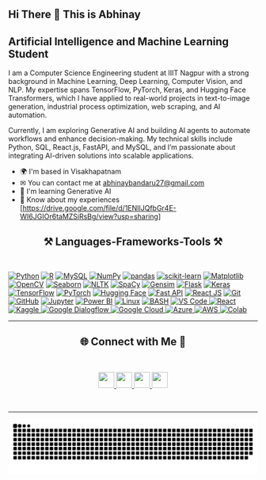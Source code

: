 ## Hi There 👋 This is Abhinay

Artificial Intelligence and Machine Learning Student
----------------------------------------------------

I am a Computer Science Engineering student at IIIT Nagpur with a strong background in Machine Learning, Deep Learning, Computer Vision, and NLP. My expertise spans TensorFlow, PyTorch, Keras, and Hugging Face Transformers, which I have applied to real-world projects in text-to-image generation, industrial process optimization, web scraping, and AI automation.

Currently, I am exploring Generative AI and building AI agents to automate workflows and enhance decision-making. My technical skills include Python, SQL, React.js, FastAPI, and MySQL, and I’m passionate about integrating AI-driven solutions into scalable applications.

* 🌍  I'm based in Visakhapatnam
* ✉  You can contact me at [abhinaybandaru27@gmail.com](mailto:abhinaybandaru27@gmail.com)
* 🧠  I'm learning Generative AI
* 📄 Know about my experiences [https://drive.google.com/file/d/1ENIlJQfbGr4E-WI6JGIOr6taMZSiRsBg/view?usp=sharing]

<h2 align="center">⚒ Languages-Frameworks-Tools ⚒</h2>
<br/>

<p align="left">
  <a href="https://www.python.org/" target="_blank" rel="noreferrer"><img src="https://raw.githubusercontent.com/danielcranney/readme-generator/main/public/icons/skills/python-colored.svg" width="36" height="36" alt="Python" /></a>
  <a href="https://www.r-project.org/" target="_blank" rel="noreferrer"><img src="https://img.icons8.com/?size=100&id=ddMdoLrkgZkC&format=png&color=000000"  width="36" height="36" alt="R" /></a>
  <a href="https://www.mysql.com/" target="_blank" rel="noreferrer"><img src="https://raw.githubusercontent.com/danielcranney/readme-generator/main/public/icons/skills/mysql-colored.svg" width="36" height="36" alt="MySQL" /></a>
  <a href="https://numpy.org/" target="_blank" rel="noreferrer"><img src="https://img.icons8.com/?size=100&id=aR9CXyMagKIS&format=png&color=000000" width="36" height="36" alt="NumPy" /></a>
  <a href="https://pandas.pydata.org/" target="_blank" rel="noreferrer"><img src="https://img.icons8.com/?size=100&id=xSkewUSqtErH&format=png&color=000000" width="36" height="36" alt="pandas" /></a>
  <a href="https://scikit-learn.org/" target="_blank" rel="noreferrer"><img src="https://cdn.jsdelivr.net/gh/devicons/devicon@latest/icons/scikitlearn/scikitlearn-original.svg" width="38" height="38" alt="scikit-learn" /></a>
  <a href="https://matplotlib.org/" target="_blank" rel="noreferrer"><img src="https://cdn.jsdelivr.net/gh/devicons/devicon@latest/icons/matplotlib/matplotlib-original-wordmark.svg" width="41" height="41" alt="Matplotlib" /></a>
  <a href="https://opencv.org/" target="_blank" rel="noreferrer"><img src="https://cdn.jsdelivr.net/gh/devicons/devicon@latest/icons/opencv/opencv-original.svg" width="38" height="38" alt="OpenCV" /></a>
  <a href="https://seaborn.pydata.org/" target="_blank" rel="noreferrer"><img src="https://cdn.worldvectorlogo.com/logos/seaborn-1.svg" width="38" height="38" alt="Seaborn" /></a>
  <a href="https://nltk.org/" target="_blank" rel="noreferrer"><img src="https://aitoolexplainer.com/wp-content/uploads/2023/03/NLTK.png.png" width="40" height="38" alt="NLTK" /></a>
  <a href="https://spacy.io/" target="_blank" rel="noreferrer"><img src="https://upload.wikimedia.org/wikipedia/commons/thumb/8/88/SpaCy_logo.svg/2560px-SpaCy_logo.svg.png" width="40" height="38" alt="SpaCy" /></a>
  <a href="https://gensim.models" target="_blank" rel="noreferrer"><img src="https://numfocus.org/wp-content/uploads/2018/01/gensim-circle.png" width="38" height="38" alt="Gensim" /></a>
  <a href="https://flask.palletsprojects.com/en/2.0.x/" target="_blank" rel="noreferrer"><img src="https://img.icons8.com/?size=100&id=ewGOClUtmFX4&format=png&color=000000" width="41" height="41" alt="Flask" /></a>
  <a href="https://keras.io/" target="_blank" rel="noreferrer"><img src="https://cdn.jsdelivr.net/gh/devicons/devicon@latest/icons/keras/keras-original.svg" width="36" height="36" alt="Keras" /></a>
  <a href="https://www.tensorflow.org/" target="_blank" rel="noreferrer"><img src="https://raw.githubusercontent.com/danielcranney/readme-generator/main/public/icons/skills/tensorflow-colored.svg" width="36" height="36" alt="TensorFlow" /></a>
  <a href="https://pytorch.org/" target="_blank" rel="noreferrer"><img src="https://raw.githubusercontent.com/danielcranney/readme-generator/main/public/icons/skills/pytorch-colored.svg" width="36" height="36" alt="PyTorch" /></a>
  <a href="https://huggingface.co/" target="_blank" rel="noreferrer"><img src="https://img.icons8.com/?size=100&id=sop9ROXku5bb&format=png&color=000000" width="36" height="36" alt="Hugging Face" /></a>
  <a href="https://fastapi.tiangolo.com/" target="_blank" rel="noreferrer"><img src="https://raw.githubusercontent.com/danielcranney/readme-generator/main/public/icons/skills/fastapi-colored.svg" width="36" height="36" alt="Fast API" /></a>
  <a href="https://reactjs.org/" target="_blank" rel="noreferrer"><img src="https://raw.githubusercontent.com/danielcranney/readme-generator/main/public/icons/skills/react-colored.svg" width="36" height="36" alt="React JS" /></a>
  <a href="https://git-scm.com/" target="_blank" rel="noreferrer"><img src="https://raw.githubusercontent.com/danielcranney/readme-generator/main/public/icons/skills/git-colored.svg" width="36" height="36" alt="Git" /></a>
  <a href="https://github.com/" target="_blank" rel="noreferrer"><img src="https://img.icons8.com/?size=100&id=52539&format=png&color=000000" width="39" height="39" alt="GitHub" /></a>
  <a href="https://jupyter.org/" target="_blank" rel="noreferrer"><img src="https://cdn.jsdelivr.net/gh/devicons/devicon@latest/icons/jupyter/jupyter-original-wordmark.svg" width="36" height="36" alt="Jupyter" /></a>
  <a href="https://powerbi.microsoft.com/" target="_blank" rel="noreferrer"><img src="https://img.icons8.com/?size=100&id=Ny0t2MYrJ70p&format=png&color=000000" width="38" height="38" alt="Power BI" /></a>
  <a href="https://www.linux.org/" target="_blank" rel="noreferrer"><img src="https://raw.githubusercontent.com/danielcranney/readme-generator/main/public/icons/skills/linux-colored.svg" width="36" height="36" alt="Linux" /></a>
  <a href="https://www.gnu.org/software/bash/" target="_blank" rel="noreferrer"><img src="https://img.icons8.com/?size=100&id=50ZQHdJTmPqw&format=png&color=000000" width="40" height="40" alt="BASH" /></a>
    <!-- VS Code -->
<a href="https://code.visualstudio.com/" target="_blank" rel="noreferrer">
  <img src="https://cdn.jsdelivr.net/gh/devicons/devicon@latest/icons/vscode/vscode-original.svg" width="38" height="38" alt="VS Code" />
</a>

<!-- React JS -->
<a href="https://react.dev/" target="_blank" rel="noreferrer">
  <img src="https://cdn.jsdelivr.net/gh/devicons/devicon@latest/icons/react/react-original.svg" width="38" height="38" alt="React" />
</a>

<!-- Kaggle -->
<a href="https://www.kaggle.com/" target="_blank" rel="noreferrer">
  <img src="https://cdn.jsdelivr.net/gh/devicons/devicon@latest/icons/kaggle/kaggle-original.svg" width="38" height="38" alt="Kaggle" />
</a>

<!-- Google Dialogflow -->
<a href="https://dialogflow.cloud.google.com/" target="_blank" rel="noreferrer">
  <img src="https://encrypted-tbn0.gstatic.com/images?q=tbn:ANd9GcQPW93u4inH4uezzIkrf_IwOEAxBV4vw6wm_A&s" width="36" height="36" alt="Google Dialogflow" />
</a>
<!-- Google Cloud -->
<a href="https://cloud.google.com/" target="_blank" rel="noreferrer">
  <img src="https://cdn.jsdelivr.net/gh/devicons/devicon@latest/icons/googlecloud/googlecloud-original.svg" width="38" height="38" alt="Google Cloud" />
</a>

<!-- Azure -->
<a href="https://azure.microsoft.com/" target="_blank" rel="noreferrer">
  <img src="https://cdn.jsdelivr.net/gh/devicons/devicon@latest/icons/azure/azure-original.svg" width="38" height="38" alt="Azure" />
</a>

<!-- AWS -->
<a href="https://aws.amazon.com/" target="_blank" rel="noreferrer">
  <img src="https://cdn.jsdelivr.net/gh/devicons/devicon@latest/icons/amazonwebservices/amazonwebservices-original-wordmark.svg" width="38" height="38" alt="AWS" />
</a>

<!-- Colab -->
<a href="https://colab.research.google.com/" target="_blank" rel="noreferrer">
  <img src="https://i.namu.wiki/i/zKS7LsOc2A4ZZR64XnAm8S88HbszoXQPH_T7CY3KFwfwJtemXQwc4Nu3tx5GavmyG-wmgcKs_PfqYbY8xg3iow.webp" width="41" height="39" alt="Colab" />
</a>

</p>

<hr/>

<h2 align="center"> 🌐 Connect with Me 🍬 </h2>
<br/>

<p align="center"> 
  <!-- LinkedIn -->
  <a href="https://www.linkedin.com/in/abhinay-bandaru-955bb4264/" target="_blank" rel="noreferrer"> 
    <picture> 
      <source media="(prefers-color-scheme: dark)" srcset="https://raw.githubusercontent.com/danielcranney/readme-generator/main/public/icons/socials/linkedin-dark.svg" /> 
      <source media="(prefers-color-scheme: light)" srcset="https://raw.githubusercontent.com/danielcranney/readme-generator/main/public/icons/socials/linkedin.svg" /> 
      <img src="https://raw.githubusercontent.com/danielcranney/readme-generator/main/public/icons/socials/linkedin.svg" width="32" height="32" /> 
    </picture> 
  </a> 

<!-- Email (using "gmail" icon which exists in this repo) -->
  <a href="mailto:abhinaybandaru27@gmail.com" target="_blank" rel="noreferrer"> 
    <picture> 
      <source media="(prefers-color-scheme: dark)" srcset="https://raw.githubusercontent.com/danielcranney/readme-generator/main/public/icons/socials/gmail-dark.svg" /> 
      <source media="(prefers-color-scheme: light)" srcset="https://raw.githubusercontent.com/danielcranney/readme-generator/main/public/icons/socials/gmail.svg" /> 
      <img src="https://raw.githubusercontent.com/danielcranney/readme-generator/main/public/icons/socials/gmail.svg" width="32" height="32" /> 
    </picture> 
  </a> 

  <!-- Portfolio (using "website" icon instead of globe) -->
  <a href="https://abhinay-portfolio.lovable.app/" target="_blank" rel="noreferrer"> 
    <picture> 
      <source media="(prefers-color-scheme: dark)" srcset="https://raw.githubusercontent.com/danielcranney/readme-generator/main/public/icons/socials/website-dark.svg" /> 
      <source media="(prefers-color-scheme: light)" srcset="https://raw.githubusercontent.com/danielcranney/readme-generator/main/public/icons/socials/website.svg" /> 
      <img src="https://raw.githubusercontent.com/danielcranney/readme-generator/main/public/icons/socials/website.svg" width="32" height="32" /> 
    </picture> 
  </a> 

  <!-- Medium -->
  <a href="https://medium.com/@abhinaybandaru27" target="_blank" rel="noreferrer"> 
    <picture> 
      <source media="(prefers-color-scheme: dark)" srcset="https://raw.githubusercontent.com/danielcranney/readme-generator/main/public/icons/socials/medium-dark.svg" /> 
      <source media="(prefers-color-scheme: light)" srcset="https://raw.githubusercontent.com/danielcranney/readme-generator/main/public/icons/socials/medium.svg" /> 
      <img src="https://raw.githubusercontent.com/danielcranney/readme-generator/main/public/icons/socials/medium.svg" width="32" height="32" /> 
    </picture> 
  </a> 

  
</p>

<br/>
<hr/>



<div align = "center">
    
![snake gif](https://github.com/Abhinayy27/Abhinayy27/blob/output/github-snake-dark.svg)

</div>

